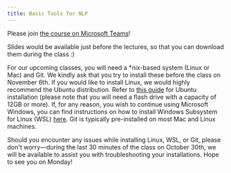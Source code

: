 ```yaml
---
title: Basic Tools for NLP
---
```


Please join [the course on Microsoft Teams](https://teams.microsoft.com/l/team/19%3aw6oYs2R1p0qmc_9m2vA3czFFW8MVSNl-Sn9AlWr8meI1%40thread.tacv2/conversations?groupId=8eaf1e42-6bed-400b-95a4-d54b25688dca&tenantId=67610027-1ac3-49b6-8641-ccd83ce1b01f)!


Slides would be available just before the lectures, so that you can download them during the class :)

For our upcoming classes, you will need a *nix-based system (Linux or Mac) and Git. We kindly ask that you try to install these before the class on November 6th. If you would like to install Linux, we would highly recommend the Ubuntu distribution. Refer to [this guide](https://ubuntu.com/tutorials/install-ubuntu-desktop#1-overview) for Ubuntu installation (please note that you will need a flash drive with a capacity of 12GB or more). If, for any reason, you wish to continue using Microsoft Windows, you can find instructions on how to install Windows Subsystem for Linux (WSL) [here](https://learn.microsoft.com/en-us/windows/wsl/install). Git is typically pre-installed on most Mac and Linux machines. 

Should you encounter any issues while installing Linux, WSL, or Git, please don't worry—during the last 30 minutes of the class on October 30th, we will be available to assist you with troubleshooting your installations. Hope to see you on Monday!


